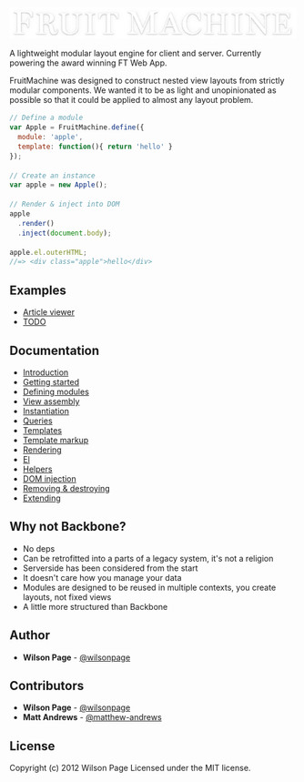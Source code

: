 ![fm logo](artwork/logo.jpg)

A lightweight modular layout engine for client and server. Currently powering the award winning FT Web App.

FruitMachine was designed to construct nested view layouts from strictly modular components. We wanted it to be as light and unopinionated as possible so that it could be applied to almost any layout problem.

```js
// Define a module
var Apple = FruitMachine.define({
  module: 'apple',
  template: function(){ return 'hello' }
});

// Create an instance
var apple = new Apple();

// Render & inject into DOM
apple
  .render()
  .inject(document.body);

apple.el.outerHTML;
//=> <div class="apple">hello</div>
```

## Examples

- [Article viewer](http://wilsonpage.github.io/fruitmachine/examples/1a/)
- [TODO](http://wilsonpage.github.io/fruitmachine/examples/todo/)

## Documentation

- [Introduction](https://github.com/wilsonpage/fruitmachine/tree/master/docs/introduction.md)
- [Getting started](https://github.com/wilsonpage/fruitmachine/tree/master/docs/getting-started.md)
- [Defining modules](https://github.com/wilsonpage/fruitmachine/tree/master/docs/view-defining-modules.md)
- [View assembly](https://github.com/wilsonpage/fruitmachine/tree/master/docs/view-assembly.md)
- [Instantiation](https://github.com/wilsonpage/fruitmachine/tree/master/docs/view-instantiation.md)
- [Queries](https://github.com/wilsonpage/fruitmachine/tree/master/docs/view-queries.md)
- [Templates](https://github.com/wilsonpage/fruitmachine/tree/master/docs/view-templates.md)
- [Template markup](https://github.com/wilsonpage/fruitmachine/tree/master/docs/view-template-markup.md)
- [Rendering](https://github.com/wilsonpage/fruitmachine/tree/master/docs/view-rendering.md)
- [El](https://github.com/wilsonpage/fruitmachine/tree/master/docs/view-el.md)
- [Helpers](https://github.com/wilsonpage/fruitmachine/tree/master/docs/view-helpers.md)
- [DOM injection](https://github.com/wilsonpage/fruitmachine/tree/master/docs/view-injection.md)
- [Removing & destroying](https://github.com/wilsonpage/fruitmachine/tree/master/docs/view-removing-and-destroying.md)
- [Extending](https://github.com/wilsonpage/fruitmachine/tree/master/docs/view-extending.md)

## Why not Backbone?

- No deps
- Can be retrofitted into a parts of a legacy system, it's not a religion
- Serverside has been considered from the start
- It doesn't care how you manage your data
- Modules are designed to be reused in multiple contexts, you create layouts, not fixed views
- A little more structured than Backbone

## Author

- **Wilson Page** - [@wilsonpage](http://github.com/wilsonpage)

## Contributors

- **Wilson Page** - [@wilsonpage](http://github.com/wilsonpage)
- **Matt Andrews** - [@matthew-andrews](http://github.com/matthew-andrews)


## License
Copyright (c) 2012 Wilson Page
Licensed under the MIT license.